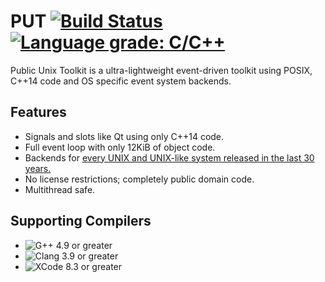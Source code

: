 # PUT [![Build Status](https://travis-ci.org/GravisZro/put.svg?branch=dev)](https://travis-ci.org/GravisZro/put) [![Language grade: C/C++](https://img.shields.io/lgtm/grade/cpp/g/GravisZro/put.svg?logo=lgtm&logoWidth=18)](https://lgtm.com/projects/g/GravisZro/put/context:cpp)
Public Unix Toolkit is a ultra-lightweight event-driven toolkit using POSIX, C++14 code and OS specific event system backends.

## Features
* Signals and slots like Qt using only C++14 code.
* Full event loop with only 12KiB of object code.
* Backends for [every UNIX and UNIX-like system released in the last 30 years.](https://www.levenez.com/unix/)
* No license restrictions; completely public domain code.
* Multithread safe.

## Supporting Compilers
* ![G++ 4.9 or greater](https://img.shields.io/static/v1?style=flat-square&label=G%2B%2B&message=%3E=%204.9&color=blue)
* ![Clang 3.9 or greater](https://img.shields.io/static/v1?style=flat-square&label=Clang&message=%3E=%203.9&color=blue)
* ![XCode 8.3 or greater](https://img.shields.io/static/v1?style=flat-square&label=XCode&message=%3E=%208.3&color=blue)
